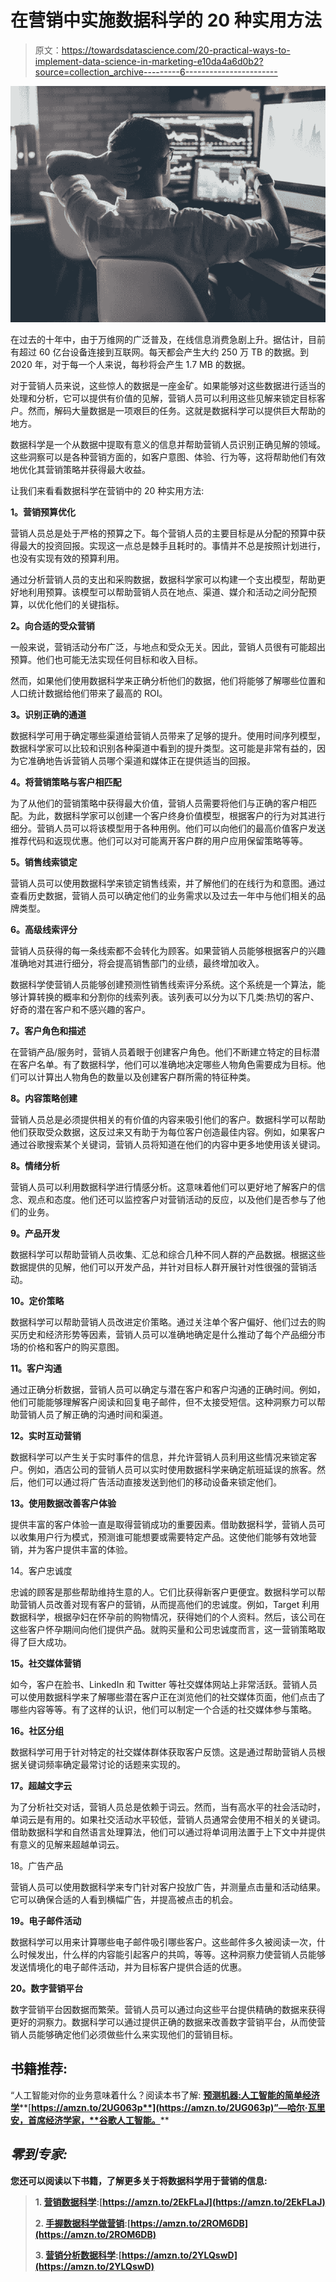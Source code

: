 # 在营销中实施数据科学的 20 种实用方法

> 原文：<https://towardsdatascience.com/20-practical-ways-to-implement-data-science-in-marketing-e10da4a6d0b2?source=collection_archive---------6----------------------->

![](img/b6e2c8fa9375576dfe41ababe8348b57.png)

在过去的十年中，由于万维网的广泛普及，在线信息消费急剧上升。据估计，目前有超过 60 亿台设备连接到互联网。每天都会产生大约 250 万 TB 的数据。到 2020 年，对于每一个人来说，每秒将会产生 1.7 MB 的数据。

对于营销人员来说，这些惊人的数据是一座金矿。如果能够对这些数据进行适当的处理和分析，它可以提供有价值的见解，营销人员可以利用这些见解来锁定目标客户。然而，解码大量数据是一项艰巨的任务。这就是数据科学可以提供巨大帮助的地方。

数据科学是一个从数据中提取有意义的信息并帮助营销人员识别正确见解的领域。这些洞察可以是各种营销方面的，如客户意图、体验、行为等，这将帮助他们有效地优化其营销策略并获得最大收益。

让我们来看看数据科学在营销中的 20 种实用方法:

**1。营销预算优化**

营销人员总是处于严格的预算之下。每个营销人员的主要目标是从分配的预算中获得最大的投资回报。实现这一点总是棘手且耗时的。事情并不总是按照计划进行，也没有实现有效的预算利用。

通过分析营销人员的支出和采购数据，数据科学家可以构建一个支出模型，帮助更好地利用预算。该模型可以帮助营销人员在地点、渠道、媒介和活动之间分配预算，以优化他们的关键指标。

**2。向合适的受众营销**

一般来说，营销活动分布广泛，与地点和受众无关。因此，营销人员很有可能超出预算。他们也可能无法实现任何目标和收入目标。

然而，如果他们使用数据科学来正确分析他们的数据，他们将能够了解哪些位置和人口统计数据给他们带来了最高的 ROI。

**3。识别正确的通道**

数据科学可用于确定哪些渠道给营销人员带来了足够的提升。使用时间序列模型，数据科学家可以比较和识别各种渠道中看到的提升类型。这可能是非常有益的，因为它准确地告诉营销人员哪个渠道和媒体正在提供适当的回报。

**4。将营销策略与客户相匹配**

为了从他们的营销策略中获得最大价值，营销人员需要将他们与正确的客户相匹配。为此，数据科学家可以创建一个客户终身价值模型，根据客户的行为对其进行细分。营销人员可以将该模型用于各种用例。他们可以向他们的最高价值客户发送推荐代码和返现优惠。他们可以对可能离开客户群的用户应用保留策略等等。

**5。销售线索锁定**

营销人员可以使用数据科学来锁定销售线索，并了解他们的在线行为和意图。通过查看历史数据，营销人员可以确定他们的业务需求以及过去一年中与他们相关的品牌类型。

**6。高级线索评分**

营销人员获得的每一条线索都不会转化为顾客。如果营销人员能够根据客户的兴趣准确地对其进行细分，将会提高销售部门的业绩，最终增加收入。

数据科学使营销人员能够创建预测性销售线索评分系统。这个系统是一个算法，能够计算转换的概率和分割你的线索列表。该列表可以分为以下几类:热切的客户、好奇的潜在客户和不感兴趣的客户。

**7。客户角色和描述**

在营销产品/服务时，营销人员着眼于创建客户角色。他们不断建立特定的目标潜在客户名单。有了数据科学，他们可以准确地决定哪些人物角色需要成为目标。他们可以计算出人物角色的数量以及创建客户群所需的特征种类。

**8。内容策略创建**

营销人员总是必须提供相关的有价值的内容来吸引他们的客户。数据科学可以帮助他们获取受众数据，这反过来又有助于为每位客户创造最佳内容。例如，如果客户通过谷歌搜索某个关键词，营销人员将知道在他们的内容中更多地使用该关键词。

**8。情绪分析**

营销人员可以利用数据科学进行情感分析。这意味着他们可以更好地了解客户的信念、观点和态度。他们还可以监控客户对营销活动的反应，以及他们是否参与了他们的业务。

**9。产品开发**

数据科学可以帮助营销人员收集、汇总和综合几种不同人群的产品数据。根据这些数据提供的见解，他们可以开发产品，并针对目标人群开展针对性很强的营销活动。

**10。定价策略**

数据科学可以帮助营销人员改进定价策略。通过关注单个客户偏好、他们过去的购买历史和经济形势等因素，营销人员可以准确地确定是什么推动了每个产品细分市场的价格和客户的购买意图。

**11。客户沟通**

通过正确分析数据，营销人员可以确定与潜在客户和客户沟通的正确时间。例如，他们可能能够理解客户阅读和回复电子邮件，但不太接受短信。这种洞察力可以帮助营销人员了解正确的沟通时间和渠道。

**12。实时互动营销**

数据科学可以产生关于实时事件的信息，并允许营销人员利用这些情况来锁定客户。例如，酒店公司的营销人员可以实时使用数据科学来确定航班延误的旅客。然后，他们可以通过将广告活动直接发送到他们的移动设备来锁定他们。

**13。使用数据改善客户体验**

提供丰富的客户体验一直是取得营销成功的重要因素。借助数据科学，营销人员可以收集用户行为模式，预测谁可能想要或需要特定产品。这使他们能够有效地营销，并为客户提供丰富的体验。

14。客户忠诚度

忠诚的顾客是那些帮助维持生意的人。它们比获得新客户更便宜。数据科学可以帮助营销人员改善对现有客户的营销，从而提高他们的忠诚度。例如，Target 利用数据科学，根据孕妇在怀孕前的购物情况，获得她们的个人资料。然后，该公司在这些客户怀孕期间向他们提供产品。就购买量和公司忠诚度而言，这一营销策略取得了巨大成功。

**15。社交媒体营销**

如今，客户在脸书、LinkedIn 和 Twitter 等社交媒体网站上非常活跃。营销人员可以使用数据科学来了解哪些潜在客户正在浏览他们的社交媒体页面，他们点击了哪些内容等等。有了这样的认识，他们可以制定一个合适的社交媒体参与策略。

**16。社区分组**

数据科学可用于针对特定的社交媒体群体获取客户反馈。这是通过帮助营销人员根据关键词频率确定最常讨论的话题来实现的。

**17。超越文字云**

为了分析社交对话，营销人员总是依赖于词云。然而，当有高水平的社会活动时，单词云是有用的。如果社交活动水平较低，营销人员通常会使用不相关的关键词。借助数据科学和自然语言处理算法，他们可以通过将单词用法置于上下文中并提供有意义的见解来超越单词云。

18。广告产品

营销人员可以使用数据科学来专门针对客户投放广告，并测量点击量和活动结果。它可以确保合适的人看到横幅广告，并提高被点击的机会。

**19。电子邮件活动**

数据科学可以用来计算哪些电子邮件吸引哪些客户。这些邮件多久被阅读一次，什么时候发出，什么样的内容能引起客户的共鸣，等等。这种洞察力使营销人员能够发送情境化的电子邮件活动，并为目标客户提供合适的优惠。

**20。数字营销平台**

数字营销平台因数据而繁荣。营销人员可以通过向这些平台提供精确的数据来获得更好的洞察力。数据科学可以通过提供正确的数据来改善数字营销平台，从而使营销人员能够确定他们必须做些什么来实现他们的营销目标。

## 书籍推荐:

“人工智能对你的业务意味着什么？阅读本书了解: [**预测机器:人工智能的简单经济学**](https://amzn.to/2xQnqSU)**[**https://amzn.to/2UG063p**](https://amzn.to/2UG063p)”—哈尔·瓦里安，首席经济学家，**谷歌人工智能。****

## *****零到专家:*****

**您还可以阅读以下书籍，了解更多关于将数据科学用于营销的信息:**

> **1. [**营销数据科学**](https://amzn.to/2EkFLaJ):[https://amzn.to/2EkFLaJ](https://amzn.to/2EkFLaJ)**
> 
> **2. [**手握数据科学做营销**](https://amzn.to/2ROM6DB):[https://amzn.to/2ROM6DB](https://amzn.to/2ROM6DB)**
> 
> **3. [**营销分析数据科学**](https://amzn.to/2YLQswD):[https://amzn.to/2YLQswD](https://amzn.to/2YLQswD)**